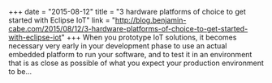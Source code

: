 +++
date = "2015-08-12"
title = "3 hardware platforms of choice to get started with Eclipse IoT"
link = "http://blog.benjamin-cabe.com/2015/08/12/3-hardware-platforms-of-choice-to-get-started-with-eclipse-iot"
+++
When you prototype IoT solutions, it becomes necessary very early in your development phase to use an actual embedded platform to run your software, and to test it in an environment that is as close as possible of what you expect your production environment to be…